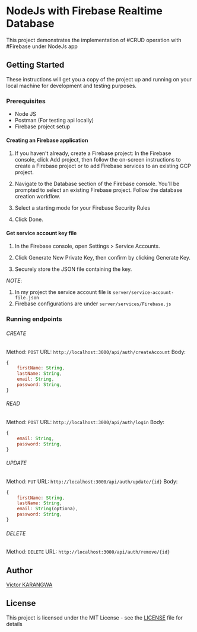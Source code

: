 # NodeJs with Firebase Realtime Database
 This project demonstrates the implementation  of #CRUD operation with #Firebase under NodeJs app

## Getting Started
These instructions will get you a copy of the project up and running on your local machine for development and testing purposes.

### Prerequisites

   * Node JS
   * Postman (For testing api locally)
   * Firebase project setup

#### Creating an Firebase application
1. If you haven't already, create a Firebase project: In the Firebase console, click Add project, then follow the on-screen instructions to create a Firebase project or to add Firebase services to an existing GCP project.

2. Navigate to the Database section of the Firebase console. You'll be prompted to select an existing Firebase project. Follow the database creation workflow.

3. Select a starting mode for your Firebase Security Rules

4. Click Done.

#### Get service account key file

1. In the Firebase console, open Settings > Service Accounts.

2. Click Generate New Private Key, then confirm by clicking Generate Key.

3. Securely store the JSON file containing the key.

*NOTE*: 
1. In my project the service account file is `server/service-account-file.json`
2. Firebase configurations are under `server/services/Firebase.js`

### Running endpoints

###### CREATE

Method: `POST`
URL: `http://localhost:3000/api/auth/createAccount`
Body:
```js 
{
    firstName: String,
    lastName: String,
    email: String,
    password: String,
}
```
###### READ

Method: `POST`
URL: `http://localhost:3000/api/auth/login`
Body: 
```js 
{
    email: String,
    password: String,
}
```

###### UPDATE

Method: `PUT`
URL: `http://localhost:3000/api/auth/update/{id}`
Body: 
```js 
{
    firstName: String,
    lastName: String,
    email: String(optiona),
    password: String,
}
```

###### DELETE
Method: `DELETE`
URL: `http://localhost:3000/api/auth/remove/{id}`

## Author

[Victor KARANGWA](https://github.com/victorkarangwa4/)

## License

This project is licensed under the MIT License - see the [LICENSE](LICENCE.md) file for details


